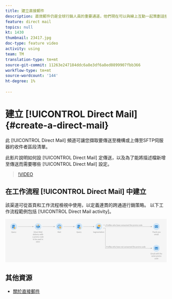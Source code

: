 ```yaml
---
title: 建立直接郵件
description: 直效郵件仍是全球行銷人員的重要通道，他們現在可以與線上互動一起策劃這些離線互動。 推動數位通訊的引擎（例如電子郵件和行動裝置）現在也可以個人化直效郵件者。
feature: direct mail
topics: null
kt: 1430
thumbnail: 23417.jpg
doc-type: feature video
activity: using
team: TM
translation-type: tm+mt
source-git-commit: 11263e247184ddc6a8e3df6a8ed0899907fbb366
workflow-type: tm+mt
source-wordcount: '144'
ht-degree: 1%

---
```



# 建立 [!UICONTROL Direct Mail] {#create-a-direct-mail}

此 [!UICONTROL Direct Mail] 頻道可讓您擷取要傳送至機構或上傳至SFTP伺服器的收件者區段清單。

此影片說明如何設 [!UICONTROL Direct Mail] 定傳送，以及為了能將描述檔新增至傳送而需要哪些 [!UICONTROL Direct Mail] 設定。

>[!VIDEO](https://video.tv.adobe.com/v/23417?quality=12)

## 在工作流程 [!UICONTROL Direct Mail] 中建立

該渠道可從首頁和工作流程檢視中使用，以定義連貫的跨通道行銷策略。 以下工作流程範例包括 [!UICONTROL Direct Mail activity]。

![工作流程影像](/help/assets/direct_mail_examplewf.png)

## 其他資源

* [關於直接郵件](https://docs.adobe.com/content/help/en/campaign-standard/using/communication-channels/direct-mail/about-direct-mail.html)
